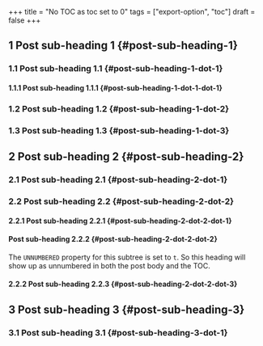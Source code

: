 +++
title = "No TOC as toc set to 0"
tags = ["export-option", "toc"]
draft = false
+++

## <span class="section-num">1</span> Post sub-heading 1 {#post-sub-heading-1}


### <span class="section-num">1.1</span> Post sub-heading 1.1 {#post-sub-heading-1-dot-1}


#### <span class="section-num">1.1.1</span> Post sub-heading 1.1.1 {#post-sub-heading-1-dot-1-dot-1}


### <span class="section-num">1.2</span> Post sub-heading 1.2 {#post-sub-heading-1-dot-2}


### <span class="section-num">1.3</span> Post sub-heading 1.3 {#post-sub-heading-1-dot-3}


## <span class="section-num">2</span> Post sub-heading 2 {#post-sub-heading-2}


### <span class="section-num">2.1</span> Post sub-heading 2.1 {#post-sub-heading-2-dot-1}


### <span class="section-num">2.2</span> Post sub-heading 2.2 {#post-sub-heading-2-dot-2}


#### <span class="section-num">2.2.1</span> Post sub-heading 2.2.1 {#post-sub-heading-2-dot-2-dot-1}


#### Post sub-heading 2.2.2 {#post-sub-heading-2-dot-2-dot-2}

The `UNNUMBERED` property for this subtree is set to `t`. So this
heading will show up as unnumbered in both the post body and the TOC.


#### <span class="section-num">2.2.2</span> Post sub-heading 2.2.3 {#post-sub-heading-2-dot-2-dot-3}


## <span class="section-num">3</span> Post sub-heading 3 {#post-sub-heading-3}


### <span class="section-num">3.1</span> Post sub-heading 3.1 {#post-sub-heading-3-dot-1}
